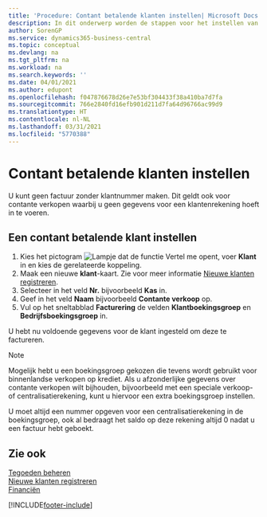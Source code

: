 ```yaml
---
title: 'Procedure: Contant betalende klanten instellen| Microsoft Docs'
description: In dit onderwerp worden de stappen voor het instellen van klanten die contant betalen beschreven.
author: SorenGP
ms.service: dynamics365-business-central
ms.topic: conceptual
ms.devlang: na
ms.tgt_pltfrm: na
ms.workload: na
ms.search.keywords: ''
ms.date: 04/01/2021
ms.author: edupont
ms.openlocfilehash: f047876678d26e7e53bf304433f38a410ba7d7fa
ms.sourcegitcommit: 766e2840fd16efb901d211d7fa64d96766ac99d9
ms.translationtype: HT
ms.contentlocale: nl-NL
ms.lasthandoff: 03/31/2021
ms.locfileid: "5770388"
---
```

# <a name="set-up-cash-customers"></a>Contant betalende klanten instellen
U kunt geen factuur zonder klantnummer maken. Dit geldt ook voor contante verkopen waarbij u geen gegevens voor een klantenrekening hoeft in te voeren.  

## <a name="to-set-up-a-cash-customer"></a>Een contant betalende klant instellen  
1.  Kies het pictogram ![Lampje dat de functie Vertel me opent](media/ui-search/search_small.png "Vertel me wat u wilt doen"), voer **Klant** in en kies de gerelateerde koppeling.  
2.  Maak een nieuwe **klant**-kaart. Zie voor meer informatie [Nieuwe klanten registreren](sales-how-register-new-customers.md).
3.  Selecteer in het veld **Nr.** bijvoorbeeld **Kas** in.  
4.  Geef in het veld **Naam** bijvoorbeeld **Contante verkoop** op.  
5.  Vul op het sneltabblad **Facturering** de velden **Klantboekingsgroep** en **Bedrijfsboekingsgroep** in.  

 U hebt nu voldoende gegevens voor de klant ingesteld om deze te factureren.  

> [!NOTE]  
>  Mogelijk hebt u een boekingsgroep gekozen die tevens wordt gebruikt voor binnenlandse verkopen op krediet. Als u afzonderlijke gegevens over contante verkopen wilt bijhouden, bijvoorbeeld met een speciale verkoop- of centralisatierekening, kunt u hiervoor een extra boekingsgroep instellen.  
>   
>  U moet altijd een nummer opgeven voor een centralisatierekening in de boekingsgroep, ook al bedraagt het saldo op deze rekening altijd 0 nadat u een factuur hebt geboekt.  

## <a name="see-also"></a>Zie ook
[Tegoeden beheren](receivables-manage-receivables.md)  
[Nieuwe klanten registreren](sales-how-register-new-customers.md)    
[Financiën](finance.md)  



[!INCLUDE[footer-include](includes/footer-banner.md)]